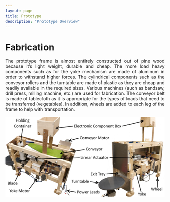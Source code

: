```yaml
---
layout: page
title: Prototype
description: "Prototype Overview"
---
```


# Fabrication
<div style="text-align: justify">The prototype frame is almost entirely constructed out of pine wood because it’s light weight, durable and cheap. The more load heavy components such as for the yoke mechanism are made of aluminum in order to withstand higher forces. The cylindrical components such as the conveyor rollers and the turntable are made of plastic as they are cheap and readily available in the required sizes. Various machines (such as bandsaw, drill press, milling machine, etc.) are used for fabrication. The conveyor belt is made of tablecloth as it is appropriate for the types of loads that need to be transferred (vegetables). In addition, wheels are added to each leg of the frame to help with transportation.</div>
<br />
<div style="text-align:center"><img src="/img/labelview.png"/></div>
